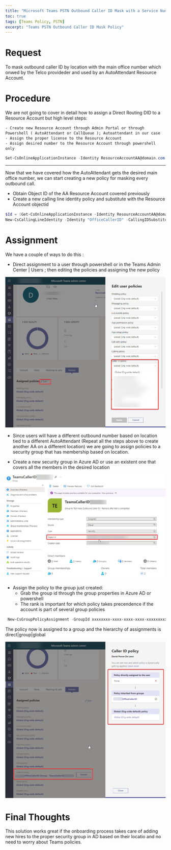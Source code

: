 ```yaml
---
title: "Microsoft Teams PSTN Outbound Caller ID Mask with a Service Number or Resource Account Number ( Direct Routing DID )"
toc: true
tags: [Teams Policy, PSTN]
excerpt: "Teams PSTN Outbound Caller ID Mask Policy"
---
```


# Request

To mask outbound caller ID by location with the main office number which onwed by the Telco provideder and used by an AutoAttendant Resource Account.

# Procedure

We are not going to cover in detail how to assign a Direct Routing DID to a Resource Account but high level steps:

    - Create new Resource Account through Admin Portal or through Powershell ( AutoAttendant or CallQueue ); Autoattendant in our case
    - Assign the proper license to the Resource Account
    - Assign desired number to the Resource Account through powershell only


```powershell
Set-CsOnlineApplicationInstance -Identity ResourceAccountAA@domain.com -OnpremPhoneNumber +1(XXX)XXX-XXXX
```

---

Now that we have covered how the AutoAttendant gets the desired main office number, we can start creating a new policy for masking every outbound call.

- Obtain Object ID of the AA Resource Account covered previously
- Create a new calling line identity policy and substitute with the Resource Account objectid

```powershell
$Id = (Get-CsOnlineApplicationInstance -Identity ResourceAccountAA@domain.com).objectid
New-CsCallingLineIdentity -Identity "OfficeCallerID" -CallingIDSubstitute Resource -EnableUserOverride $false -ResourceAccount $Id -companyname "Company Name"
```

# Assignment

We have a couple of ways to do this :

- Direct assignment to a user through powershell or in the Teams Admin Center | Users ; then editing the policies and assigning the new policy

![](../assets/images/CallerIDPolicyDirect.png)

- Since users will have a different outbound number based on location tied to a different AutoAttendant (Repeat all the steps above to create another AA on a different location) we are going to assign policies to a security group that has membership based on location.

- Create a new security group in Azure AD or use an existent one that covers all the members in the desired location

![](../assets/images/AzureTeamsCallerID.png)

- Assign the policy to the group just created:
  - Grab the group id through the group properties in Azure AD or powershell
  - The rank is important for which policy takes precendence if the account is part of several group policies

```powershell
 New-CsGroupPolicyAssignment -GroupId xxxxxxxx-xxxx-xxxx-xxxx-xxxxxxxxxxxx -PolicyType CallingLineIdentity -PolicyName "OfficeCallerID" -rank 1
```
The policy now is assigned to a group and the hierarchy of assignments is direct|group|global

![](../assets/images/CallerIDPolicyGroup.png)

# Final Thoughts

This solution works great if the onboarding process takes care of adding new hires to the proper security group in AD based on their locatio and no need to worry about Teams policies.